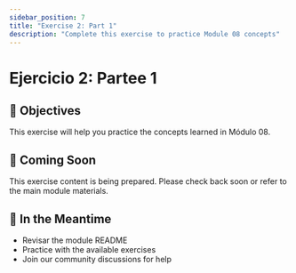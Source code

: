 ```yaml
---
sidebar_position: 7
title: "Exercise 2: Part 1"
description: "Complete this exercise to practice Module 08 concepts"
---
```


# Ejercicio 2: Partee 1

## 🎯 Objectives

This exercise will help you practice the concepts learned in Módulo 08.

## 📝 Coming Soon

This exercise content is being prepared. Please check back soon or refer to the main module materials.

## 🚀 In the Meantime

- Revisar the module README
- Practice with the available exercises
- Join our community discussions for help
